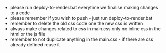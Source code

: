 - please run deploy-to-render.bat everytime we finalise making changes to a code
- please remember if you wish to push - just run deploy-to-render.bat
- remember to delete the old css code one the new css is written
- always make changes related to css in main.css only no inline css in the html or the js file
- remember to not duplicate anything in the main.css - if there are css already defined reuse it